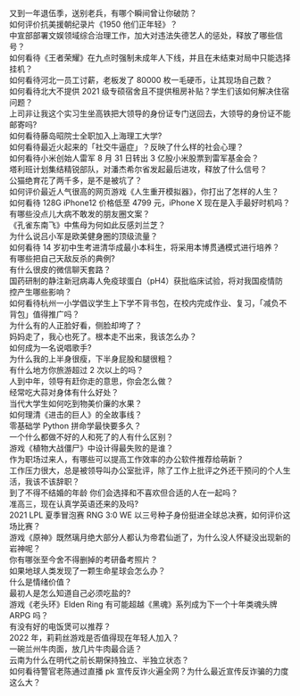 又到一年退伍季，送别老兵，有哪个瞬间曾让你破防？  
如何评价抗美援朝纪录片《1950 他们正年轻》？  
中宣部部署文娱领域综合治理工作，加大对违法失德艺人的惩处，释放了哪些信号？  
如何看待《王者荣耀》在九点时强制未成年人下线，并且在未结束对局中只能选择挂机？  
如何看待河北一员工讨薪，老板发了 80000 枚一毛硬币，让其现场自己数？  
如何看待北大不提供 2021 级专硕宿舍且不提供租房补贴？学生们该如何解决住宿问题？  
上司非让我这个实习生坐高铁把大领导的身份证专门送回去，大领导的身份证不能邮寄吗?  
如何看待藤岛昭院士全职加入上海理工大学?  
如何看待最近火起来的「社交牛逼症」？反映了什么样的社会心理？  
如何看待小米创始人雷军 8 月 31 日转出 3 亿股小米股票到雷军基金会？  
塔利班计划集结精锐部队，对潘杰希尔省发起最后进攻，释放了什么信号？  
公猫绝育花了两千多，是不是被坑了？  
如何评价最近人气很高的网页游戏《人生重开模拟器》，你打出了怎样的人生？  
如何看待 128G iPhone12 价格低至 4799 元，iPhone X 现在是入手最好时机吗？  
有哪些没点儿大病不敢发的朋友圈文案？  
《孔雀东南飞》中焦母为何如此反感刘兰芝？  
为什么说吕小军是欧美健身圈的顶级流量？  
如何看待 14 岁初中生考进清华成最小本科生，将采用本博贯通模式进行培养？  
有哪些把自己天敌反杀的典例?  
有什么很皮的微信聊天套路？  
国药研制的静注新冠病毒人免疫球蛋白（pH4）获批临床试验，将对我国疫情防控产生哪些影响？  
如何看待杭州一小学倡议学生上下学不背书包，在校内完成作业、复习，「减负不背包」值得推广吗？  
为什么有的人正脸好看，侧脸却垮了？  
妈妈走了，我心也死了。根本走不出来，我该怎么办？  
如何成为一名说唱歌手?  
为什么我的上半身很瘦，下半身屁股和腿很粗？  
有什么地方你旅游超过 2 次以上的吗？  
人到中年，领导有赶你走的意思，你会怎么做？  
经常吃大蒜对身体有什么好处？  
当代大学生如何吃到物美价廉的水果？  
如何理清《进击的巨人》的全故事线？  
零基础学 Python 拼命学最快要多久？  
一个什么都做不好的人和死了的人有什么区别？  
游戏《植物大战僵尸》中设计得最失败的是谁？  
作为职场过来人，有哪些可以提高工作效率的办公软件推荐给萌新？  
工作压力很大，总是被领导叫办公室批评，除了工作上批评之外还干预问的个人生活，我该不该辞职？  
到了不得不结婚的年龄 你们会选择和不喜欢但合适的人在一起吗？  
准高三，现在认真学英语还来的及吗?  
2021 LPL 夏季冒泡赛 RNG 3:0 WE 以三号种子身份挺进全球总决赛，如何评价这场比赛？  
游戏《原神》既然璃月绝大部分人都认为帝君仙逝了，为什么没人怀疑没出现新的岩神呢？  
你有哪张至今舍不得删掉的考研备考照片？  
如果地球人类发现了一颗生命星球会怎么办？  
什么是情绪价值？  
最初人是怎么知道自己必须吃盐的?  
游戏《老头环》Elden Ring 有可能超越《黑魂》系列成为下一个十年类魂头牌 ARPG 吗？  
有没有好的电饭煲可以推荐？  
2022 年，莉莉丝游戏是否值得现在年轻人加入？  
一碗兰州牛肉面，放几片牛肉最合适？  
云南为什么在明代之前长期保持独立、半独立状态？  
如何看待警官老陈通过直播 pk 宣传反诈火遍全网？为什么最近宣传反诈骗的力度这么大？  
